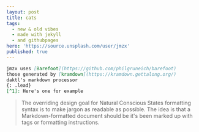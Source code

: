 ```yaml
---
layout: post
title: cats
tags:
  - new & old vibes
  - made with jekyll
  - and githubpages
hero: 'https://source.unsplash.com/user/jmzx'
published: true
---
```

```markdown
jmzx uses [Barefoot](https://github.com/philgruneich/barefoot)
those generated by [kramdown](https://kramdown.gettalong.org/)
daktl's markdown processor
{: .lead}
[^1]: Here's one for example
```
> The overriding design goal for Natural Conscious States
> formatting syntax is to make jargon as readable
> as possible. The idea is that a
> Markdown-formatted document should be
> it's been marked up with tags
> or formatting instructions.
